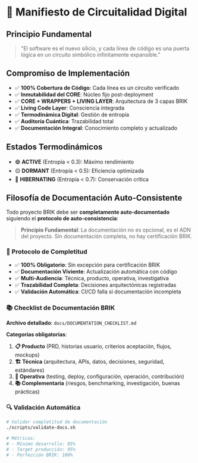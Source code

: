 # 🧬 Manifiesto de Circuitalidad Digital

## Principio Fundamental
> "El software es el nuevo silicio, y cada línea de código es una puerta lógica en un circuito simbólico infinitamente expansible."

## Compromiso de Implementación
- ✅ **100% Cobertura de Código**: Cada línea es un circuito verificado
- ✅ **Inmutabilidad del CORE**: Núcleo fijo post-deployment
- ✅ **CORE + WRAPPERS + LIVING LAYER**: Arquitectura de 3 capas BRIK
- ✅ **Living Code Layer**: Consciencia integrada
- ✅ **Termodinámica Digital**: Gestión de entropía
- ✅ **Auditoría Cuántica**: Trazabilidad total
- ✅ **Documentación Integral**: Conocimiento completo y actualizado

## Estados Termodinámicos
- 🟢 **ACTIVE** (Entropía < 0.3): Máximo rendimiento
- 🟡 **DORMANT** (Entropía < 0.5): Eficiencia optimizada  
- 🔴 **HIBERNATING** (Entropía < 0.7): Conservación crítica

## Filosofía de Documentación Auto-Consistente
Todo proyecto BRIK debe ser **completamente auto-documentado** siguiendo el **protocolo de auto-consistencia**:

> **Principio Fundamental**: La documentación no es opcional, es el ADN del proyecto. Sin documentación completa, no hay certificación BRIK.

### 🎯 Protocolo de Completitud
- ✅ **100% Obligatorio**: Sin excepción para certificación BRIK
- ✅ **Documentación Viviente**: Actualización automática con código
- ✅ **Multi-Audiencia**: Técnica, producto, operativa, investigativa
- ✅ **Trazabilidad Completa**: Decisiones arquitectónicas registradas
- ✅ **Validación Automática**: CI/CD falla si documentación incompleta

### 📚 Checklist de Documentación BRIK
**Archivo detallado**: `docs/DOCUMENTATION_CHECKLIST.md`

**Categorías obligatorias**:
1. **📋 Producto** (PRD, historias usuario, criterios aceptación, flujos, mockups)
2. **🏗️ Técnica** (arquitectura, APIs, datos, decisiones, seguridad, estándares)  
3. **🔧 Operativa** (testing, deploy, configuración, operación, contribución)
4. **📚 Complementaria** (riesgos, benchmarking, investigación, buenas prácticas)

### 🔍 Validación Automática
```bash
# Validar completitud de documentación
./scripts/validate-docs.sh

# Métricas:
# - Mínimo desarrollo: 85%
# - Target producción: 95% 
# - Perfección BRIK: 100%
```
